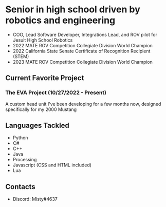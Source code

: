 # Senior in high school driven by robotics and engineering
* COO, Lead Software Developer, Integrations Lead, and ROV pilot for Jesuit High School Robotics
* 2022 MATE ROV Competition Collegiate Division World Champion
* 2022 California State Senate Certificate of Recognition Recipient (STEM)
* 2023 MATE ROV Competition Collegiate Division World Champion

## Current Favorite Project
### The EVA Project (10/27/2022 - Present)
A custom head unit I've been developing for a few months now, designed specifically for my 2000 Mustang

## Languages Tackled
* Python
* C#
* C++
* Java
* Processing
* Javascript (CSS and HTML included)
* Lua

## Contacts
* Discord: Misty#4637

<!--
**ApBertran/ApBertran** is a ✨ _special_ ✨ repository because its `README.md` (this file) appears on your GitHub profile.

Here are some ideas to get you started:

- 🔭 I’m currently working on ...
- 🌱 I’m currently learning ...
- 👯 I’m looking to collaborate on ...
- 🤔 I’m looking for help with ...
- 💬 Ask me about ...
- 📫 How to reach me: ...
- 😄 Pronouns: ...
- ⚡ Fun fact: ...
-->
